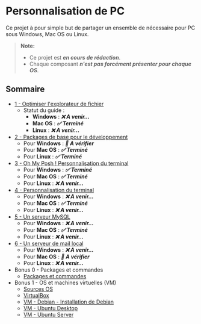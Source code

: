 # Personnalisation de PC

Ce projet à pour simple but de partager un ensemble de nécessaire pour PC sous Windows, Mac OS ou Linux.

> **Note:**
> - Ce projet est _**en cours de rédaction**_.
> - Chaque composant _**n'est pas forcément présenter pour chaque OS**_.

## Sommaire

- [1 - Optimiser l'explorateur de fichier](1_Optimize_the_file_explorer.md)
    - Statut du guide :
        - **Windows** : _**❌ A venir...**_
        - **Mac OS** : _**✅ Terminé**_
        - **Linux** : _**❌ A venir...**_
- [2 - Packages de base pour le développement](2_Packages.md)
    - Pour **Windows** : _**🔄 A vérifier**_
    - Pour **Mac OS** : _**✅ Terminé**_
    - Pour **Linux** : _**✅ Terminé**_
- [3 - Oh My Posh ! Personnalisation du terminal](3_Oh_My_Posh.md)
    - Pour **Windows** :  _**✅ Terminé**_
    - Pour **Mac OS** : _**✅ Terminé**_
    - Pour **Linux** : _**❌ A venir...**_
- [4 - Personnalisation du terminal](4_Terminal.md)
    - Pour **Windows** : _**❌ A venir...**_
    - Pour **Mac OS** : _**✅ Terminé**_
    - Pour **Linux** : _**❌ A venir...**_
- [5 - Un serveur MySQL](5_MySQL_Server.md)
    - Pour **Windows** : _**❌ A venir...**_
    - Pour **Mac OS** : _**✅ Terminé**_
    - Pour **Linux** : _**❌ A venir...**_
- [6 - Un serveur de mail local](6_Mail_Server.md)
    - Pour **Windows** : _**❌ A venir...**_
    - Pour **Mac OS** : _**🔄 A vérifier**_
    - Pour **Linux** : _**❌ A venir...**_
- Bonus 0 - Packages et commandes
    - [Packages et commandes](Bonus0_Packages_and_commands.md)
- Bonus 1 - OS et machines virtuelles (VM)
    - [Sources OS](Bonus1_0_Sources_OS.md)
    - [VirtualBox](Bonus1_1_Virtualbox.md)
    - [VM - Debian - Installation de Debian](Bonus1_2_Install_debian.md)
    - [VM - Ubuntu Desktop](Bonus1_3_install_ubuntu-desktop.md)
    - [VM - Ubuntu Server](Bonus1_4_install_ubuntu-server.md)